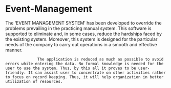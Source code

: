 # Event-Management

The ‘EVENT MANAGEMENT SYSTEM’ has been developed to override the problems prevailing in the practicing manual system. This software is supported to eliminate and, in some cases, reduce the hardships faced by the existing system. Moreover, this system is designed for the particular needs of the company to carry out operations in a smooth and effective manner.

                  The application is reduced as much as possible to avoid errors while entering the data. No formal knowledge is needed for the user to use the system. Thus, by this all it proves to be user-friendly. It can assist user to concentrate on other activities rather to focus on record keeping. Thus, it will help organization in better utilization of resources.
